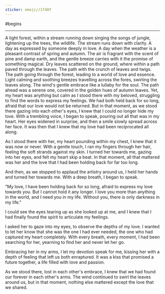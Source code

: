 ```yaml
---
sticker: emoji//1f48f
---
```


#begins 

___


A light forest, within a stream running down singing the songs of jungle, lightening up the trees, the wildlife. The stream runs down with clarity.
A day as expressed by someone deeply in love.
A day when the weather is a pleasant contrast of spring and autumn. The air is fragrant with the scent of pine and damp earth, and the gentle breeze carries with it the promise of something magical. Dry leaves scattered on the ground, where within a path paved through the leaves. The path with the crunch of leaves and twigs. The path going through the forest, leading to a world of love and essence. Light calming and soothing breezes travelling across the fores, swirling the leaves along. The wind's gentle embrace like a lullaby for the soul.
The path ahead was a serene one, covered in the golden hues of autumn leaves. Yet, my heart was anything but calm as I stood there with my beloved, struggling to find the words to express my feelings. We had both held back for so long, afraid that our love would not be returned. But in that moment, as we stood there gazing into each other's eyes, I knew that I could no longer hide my love. With a trembling voice, I began to speak, pouring out all that was in my heart. Her eyes widened in surprise, and then a smile slowly spread across her face. It was then that I knew that my love had been reciprocated all along.

As I stood there with her, my heart pounding within my chest, I knew that it was now or never. With a gentle touch, I ran my fingers through her hair, feeling the soft strands against my skin. I turned her towards me, gazing into her eyes, and felt my heart skip a beat. In that moment, all that mattered was her and the love that I had been holding back for far too long.

And then, as we stopped to applaud the artistry around us, I held her hands and turned her towards me. With a deep breath, I began to speak.

"My love, I have been holding back for so long, afraid to express my love towards you. But I cannot hold it any longer. I love you more than anything in the world, and I need you in my life. Without you, there is only darkness in my life."

I could see the eyes tearing up as she looked up at me, and I knew that I had finally found the spirit to articulate my feelings.

I asked her to gaze into my eyes, to observe the depths of my love. I wanted to let her  know that she was the one I had ever needed, the one who had captured my heart completely. With every breath, every moment, I had been searching for her, yearning to find her and never let her go.

Embracing her in my arms, I let my devotion speak for me, kissing her with a depth of feeling that left us both enraptured. It was a kiss that promised a future together, a life filled with love and passion.

As we stood there, lost in each other's embrace, I knew that we had found our forever in each other's arms. The wind continued to swirl the leaves around us, but in that moment, nothing else mattered except the love that we shared.

